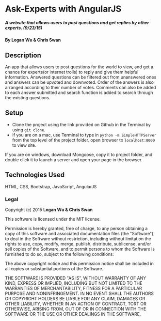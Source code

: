 # Ask-Experts with AngularJS

##### A website that allows users to post questions and get replies by other experts. (9/23/15)

#### By Logan Wu & Chris Swan

## Description
An app that allows users to post questions for the world to view, and get a chance for experts(or internet trolls) to reply and give them helpful information. Answered questions can be filtered out from unanswered ones and answers can be upvoted and downvoted. Order of the answers is also arranged according to their number of votes. Comments can also be added to each answer submitted and search function is added to search through the existing questions.

## Setup

* Clone the project using the link provided on Github in the Terminal by using ```git clone```.
* If you are on a mac, use Terminal to type in ```python -m SimpleHTTPServer``` from the top level of the project folder.
open browser to ```localhost:8000``` to view site.

If you are on windows, download Mongoose, copy it to project folder, and double click it to launch a server and open your page in the browser.

## Technologies Used

HTML, CSS, Bootstrap, JavaScript, AngularJS

### Legal

Copyright (c) 2015 **Logan Wu & Chris Swan**

This software is licensed under the MIT license.

Permission is hereby granted, free of charge, to any person obtaining a copy
of this software and associated documentation files (the "Software"), to deal
in the Software without restriction, including without limitation the rights
to use, copy, modify, merge, publish, distribute, sublicense, and/or sell
copies of the Software, and to permit persons to whom the Software is
furnished to do so, subject to the following conditions:

The above copyright notice and this permission notice shall be included in
all copies or substantial portions of the Software.

THE SOFTWARE IS PROVIDED "AS IS", WITHOUT WARRANTY OF ANY KIND, EXPRESS OR
IMPLIED, INCLUDING BUT NOT LIMITED TO THE WARRANTIES OF MERCHANTABILITY,
FITNESS FOR A PARTICULAR PURPOSE AND NONINFRINGEMENT. IN NO EVENT SHALL THE
AUTHORS OR COPYRIGHT HOLDERS BE LIABLE FOR ANY CLAIM, DAMAGES OR OTHER
LIABILITY, WHETHER IN AN ACTION OF CONTRACT, TORT OR OTHERWISE, ARISING FROM,
OUT OF OR IN CONNECTION WITH THE SOFTWARE OR THE USE OR OTHER DEALINGS IN
THE SOFTWARE.
